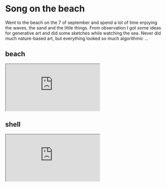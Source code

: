 # Song on the beach
Went to the beach on the 7 of september and spend a lot of time enjoying the waves, the sand and the little things. From observation I got some ideas for generative art and did some sketches while watching the sea. Never did much nature-based art, but everything looked so much algorithmic ...


## beach



<iframe src="https://preview.p5js.org/caioluders/embed/1aElPBn08"></iframe>

## shell

<iframe src="https://preview.p5js.org/caioluders/embed/BabTau5ic"></iframe>